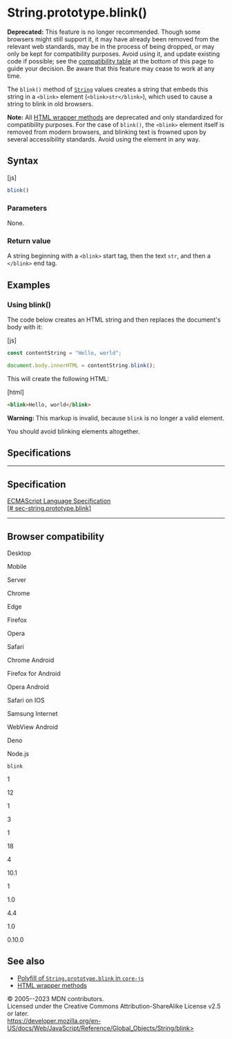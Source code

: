 String.prototype.blink()
========================

 
 
**Deprecated:** This feature is no longer recommended. Though some
browsers might still support it, it may have already been removed from
the relevant web standards, may be in the process of being dropped, or
may only be kept for compatibility purposes. Avoid using it, and update
existing code if possible; see the [compatibility
table](#browser_compatibility) at the bottom of this page to guide your
decision. Be aware that this feature may cease to work at any time.


The `blink()` method of [`String`](../string) values creates a string
that embeds this string in a `<blink>` element (`<blink>str</blink>`),
which used to cause a string to blink in old browsers.

 
**Note:** All [HTML wrapper methods](../string#html_wrapper_methods) are
deprecated and only standardized for compatibility purposes. For the
case of `blink()`, the `<blink>` element itself is removed from modern
browsers, and blinking text is frowned upon by several accessibility
standards. Avoid using the element in any way.



 
Syntax
------

 
 
 
[js]


```js
blink()
```




 
### Parameters

 
None.



 
### Return value 

 
A string beginning with a `<blink>` start tag, then the text `str`, and
then a `</blink>` end tag.



 
Examples
--------


 
### Using blink() 

 
The code below creates an HTML string and then replaces the document\'s
body with it:

 
 
[js]


```js
const contentString = "Hello, world";

document.body.innerHTML = contentString.blink();
```


This will create the following HTML:

 
 
[html]


```html
<blink>Hello, world</blink>
```


 
**Warning:** This markup is invalid, because `blink` is no longer a
valid element.


You should avoid blinking elements altogether.



Specifications
--------------

 
  ---------------------------------------------------------------------------------------------------------------------------------------------------------
  Specification
  ---------------------------------------------------------------------------------------------------------------------------------------------------------
  [ECMAScript Language Specification\
  [\#
  sec-string.prototype.blink]](https://tc39.es/ecma262/multipage/additional-ecmascript-features-for-web-browsers.html#sec-string.prototype.blink)

  ---------------------------------------------------------------------------------------------------------------------------------------------------------


Browser compatibility 
---------------------

 


Desktop

Mobile

Server

Chrome

Edge

Firefox

Opera

Safari

Chrome Android

Firefox for Android

Opera Android

Safari on IOS

Samsung Internet

WebView Android

Deno

Node.js

`blink`

1

12

1

3

1

18

4

10.1

1

1.0

4.4

1.0

0.10.0

 
See also 
--------

 
-   [Polyfill of `String.prototype.blink` in
    `core-js`](https://github.com/zloirock/core-js#ecmascript-string-and-regexp)
-   [HTML wrapper methods](../string#html_wrapper_methods)



 
© 2005--2023 MDN contributors.\
Licensed under the Creative Commons Attribution-ShareAlike License v2.5
or later.\
https://developer.mozilla.org/en-US/docs/Web/JavaScript/Reference/Global_Objects/String/blink>

